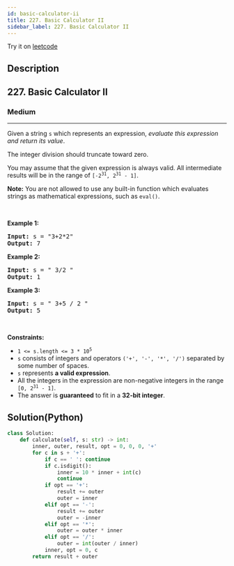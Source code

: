 ```yaml
---
id: basic-calculator-ii
title: 227. Basic Calculator II
sidebar_label: 227. Basic Calculator II
---
```


Try it on <a href='https://leetcode.com/problems/basic-calculator-ii'>leetcode</a>
## Description
<div class="description">
<h2>227. Basic Calculator II</h2><h3>Medium</h3><hr><div><p>Given a string <code>s</code> which represents an expression, <em>evaluate this expression and return its value</em>.&nbsp;</p>

<p>The integer division should truncate toward zero.</p>

<p>You may assume that the given expression is always valid. All intermediate results will be in the range of <code>[-2<sup>31</sup>, 2<sup>31</sup> - 1]</code>.</p>

<p><strong>Note:</strong> You are not allowed to use any built-in function which evaluates strings as mathematical expressions, such as <code>eval()</code>.</p>

<p>&nbsp;</p>
<p><strong>Example 1:</strong></p>
<pre><strong>Input:</strong> s = "3+2*2"
<strong>Output:</strong> 7
</pre><p><strong>Example 2:</strong></p>
<pre><strong>Input:</strong> s = " 3/2 "
<strong>Output:</strong> 1
</pre><p><strong>Example 3:</strong></p>
<pre><strong>Input:</strong> s = " 3+5 / 2 "
<strong>Output:</strong> 5
</pre>
<p>&nbsp;</p>
<p><strong>Constraints:</strong></p>

<ul>
	<li><code>1 &lt;= s.length &lt;= 3 * 10<sup>5</sup></code></li>
	<li><code>s</code> consists of integers and operators <code>('+', '-', '*', '/')</code> separated by some number of spaces.</li>
	<li><code>s</code> represents <strong>a valid expression</strong>.</li>
	<li>All the integers in the expression are non-negative integers in the range <code>[0, 2<sup>31</sup> - 1]</code>.</li>
	<li>The answer is <strong>guaranteed</strong> to fit in a <strong>32-bit integer</strong>.</li>
</ul>
</div>
</div>

## Solution(Python)
```Python
class Solution:
    def calculate(self, s: str) -> int:
        inner, outer, result, opt = 0, 0, 0, '+'
        for c in s + '+':
            if c == ' ': continue
            if c.isdigit():
                inner = 10 * inner + int(c)
                continue
            if opt == '+':
                result += outer
                outer = inner
            elif opt == '-':
                result += outer
                outer = -inner
            elif opt == '*':
                outer = outer * inner
            elif opt == '/':
                outer = int(outer / inner)
            inner, opt = 0, c
        return result + outer

```